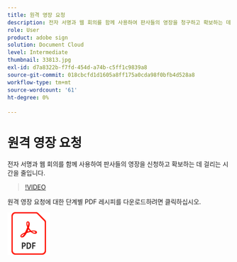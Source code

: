 ```yaml
---
title: 원격 영장 요청
description: 전자 서명과 웹 회의를 함께 사용하여 판사들의 영장을 청구하고 확보하는 데 걸리는 시간을 줄입니다.
role: User
product: adobe sign
solution: Document Cloud
level: Intermediate
thumbnail: 33813.jpg
exl-id: d7a8322b-f7fd-454d-a74b-c5ff1c9839a8
source-git-commit: 018cbcfd1d1605a8ff175a0cda98f0bfb4d528a8
workflow-type: tm+mt
source-wordcount: '61'
ht-degree: 0%

---
```


# 원격 영장 요청

전자 서명과 웹 회의를 함께 사용하여 판사들의 영장을 신청하고 확보하는 데 걸리는 시간을 줄입니다.

>[!VIDEO](https://video.tv.adobe.com/v/33813?hidetitle=true)

원격 영장 요청에 대한 단계별 PDF 레시피를 다운로드하려면 클릭하십시오.

[![PDF 레시피 다운로드](../assets/acrobat_PDF_96.png)](../assets/UseCaseRecipe-EN-Remote-Warrant-Request.pdf)
